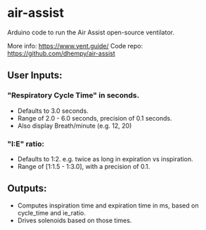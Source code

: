 # air-assist
Arduino code to run the Air Assist open-source ventilator.

More info: https://www.vent.guide/
Code repo: https://github.com/dhempy/air-assist

## User Inputs:

### "Respiratory Cycle Time" in seconds.
 - Defaults to 3.0 seconds.
 - Range of 2.0 - 6.0 seconds, precision of 0.1 seconds.
 - Also display Breath/minute (e.g. 12, 20)

### "I:E" ratio:
 - Defaults to 1:2. e.g. twice as long in expiration vs inspiration.
 - Range of [1:1.5 - 1:3.0], with a precision of 0.1.

## Outputs:

 - Computes inspiration time and expiration time in ms,
   based on cycle_time and ie_ratio.
 - Drives solenoids based on those times.
